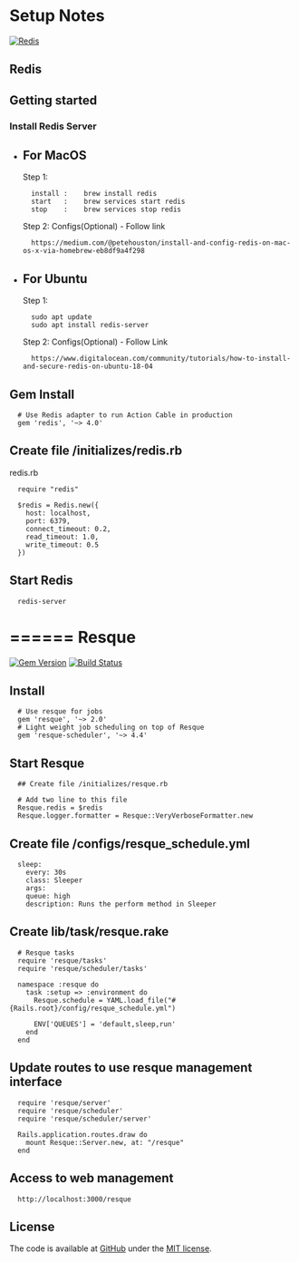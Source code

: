 Setup Notes
========================

[![Redis][redis-image]][redis-link]

Redis
-----

## Getting started
### Install Redis Server
- For MacOS
  ---
  Step 1:
  ```
    install :    brew install redis
    start   :    brew services start redis
    stop    :    brew services stop redis
  ```
  Step 2: Configs(Optional) - Follow link
  ```
    https://medium.com/@petehouston/install-and-config-redis-on-mac-os-x-via-homebrew-eb8df9a4f298
  ```
- For Ubuntu
  ---
  Step 1:
  ```
    sudo apt update
    sudo apt install redis-server
  ```
  Step 2: Configs(Optional) - Follow Link
    ```
      https://www.digitalocean.com/community/tutorials/how-to-install-and-secure-redis-on-ubuntu-18-04
    ```
## Gem Install
  ```
    # Use Redis adapter to run Action Cable in production
    gem 'redis', '~> 4.0'
  ```
## Create file /initializes/redis.rb
  redis.rb
  ```
    require "redis"

    $redis = Redis.new({
      host: localhost,
      port: 6379,
      connect_timeout: 0.2,
      read_timeout: 1.0,
      write_timeout: 0.5
    })

  ```

## Start Redis
```
  redis-server
```
======
Resque
======

[![Gem Version](https://badge.fury.io/rb/resque.svg)](https://rubygems.org/gems/resque)
[![Build Status](https://travis-ci.org/resque/resque.svg)](https://travis-ci.org/resque/resque)

## Install
  ```
    # Use resque for jobs
    gem 'resque', '~> 2.0'
    # Light weight job scheduling on top of Resque
    gem 'resque-scheduler', '~> 4.4'

  ```
## Start Resque
  ```
    ## Create file /initializes/resque.rb

    # Add two line to this file
    Resque.redis = $redis
    Resque.logger.formatter = Resque::VeryVerboseFormatter.new

  ```
## Create file /configs/resque_schedule.yml
  ```
    sleep:
      every: 30s
      class: Sleeper
      args:
      queue: high
      description: Runs the perform method in Sleeper
  ```
## Create lib/task/resque.rake
  ```
    # Resque tasks
    require 'resque/tasks'
    require 'resque/scheduler/tasks'

    namespace :resque do
      task :setup => :environment do
        Resque.schedule = YAML.load_file("#{Rails.root}/config/resque_schedule.yml")

        ENV['QUEUES'] = 'default,sleep,run'
      end
    end
  ```

## Update routes to use resque management interface
  ```
    require 'resque/server'
    require 'resque/scheduler'
    require 'resque/scheduler/server'

    Rails.application.routes.draw do
      mount Resque::Server.new, at: "/resque"
    end
  ```

## Access to web management
  ```
    http://localhost:3000/resque
  ```

  ## License
  The code is available at [GitHub][home] under the [MIT license][license].

  [bps10]: https://github.com/bps10
  [gfm-api]: https://developer.github.com/v3/markdown/
  [glfm-api]: https://docs.gitlab.com/ee/api/markdown.html
  [hexatrope]: https://github.com/hexatrope
  [home]: https://github.com/revolunet/sublimetext-markdown-preview
  [hozaka]: https://github.com/hozaka
  [hadisfr]: https://github.com/hadisfr
  [issue]: https://github.com/facelessuser/MarkdownPreview/issues
  [license]: http://revolunet.mit-license.org
  [live-reload]: https://packagecontrol.io/packages/LiveReload
  [pymd]: https://github.com/Python-Markdown/markdown
  [pymdownx-docs]: http://facelessuser.github.io/pymdown-extensions/usage_notes/
  [tommi]: https://github.com/tommi
  [travis-image]: https://img.shields.io/travis/facelessuser/MarkdownPreview/master.svg
  [travis-link]: https://travis-ci.org/facelessuser/MarkdownPreview
  [pc-image]: https://img.shields.io/packagecontrol/dt/MarkdownPreview.svg
  [pc-link]: https://packagecontrol.io/packages/MarkdownPreview
  [license-image]: https://img.shields.io/badge/license-MIT-blue.svg
  [redis-image]: https://redis.io/images/redis-white.png
  [redis-link]: https://github.com/redis/redis-rb